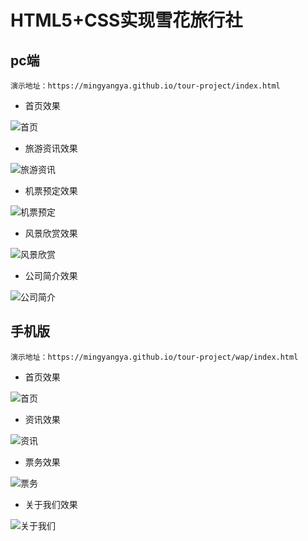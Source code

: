 # HTML5+CSS实现雪花旅行社

## pc端

    演示地址：https://mingyangya.github.io/tour-project/index.html
    
- 首页效果

![首页](./dataImg/index.jpg)

- 旅游资讯效果

![旅游资讯](./dataImg/informations.jpg)

- 机票预定效果

![机票预定](./dataImg/ticket.jpg)

- 风景欣赏效果

![风景欣赏](./dataImg/scenery.jpg)

- 公司简介效果

![公司简介](./dataImg/about.jpg)

## 手机版

    演示地址：https://mingyangya.github.io/tour-project/wap/index.html
    
- 首页效果

![首页](./dataImg/index_wap.jpg)

- 资讯效果

![资讯](./dataImg/informations_wap.jpg)

- 票务效果

![票务](./dataImg/ticket_wap.jpg)

- 关于我们效果

![关于我们](./dataImg/about_wap.jpg)
